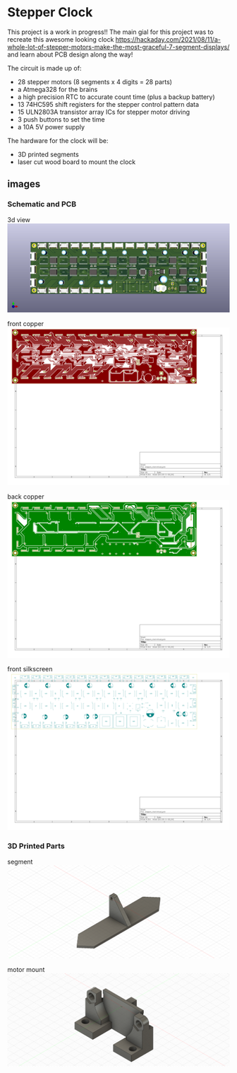 # Stepper Clock
This project is a work in progress!! The main gial for this project was to recreate this awesome looking clock https://hackaday.com/2021/08/11/a-whole-lot-of-stepper-motors-make-the-most-graceful-7-segment-displays/ and learn about PCB design along the way!

The circuit is made up of:
- 28 stepper motors (8 segments x 4 digits = 28 parts)
- a Atmega328 for the brains
- a high precision RTC to accurate count time (plus a backup battery)
- 13 74HC595 shift registers for the stepper control pattern data
- 15 ULN2803A transistor array ICs for stepper motor driving
- 3 push buttons to set the time
- a 10A 5V power supply

The hardware for the clock will be:
- 3D printed segments
- laser cut wood board to mount the clock

## images

### Schematic and PCB
3d view
![3d_view](images/stepper_clock.png)

front copper
![copper_front](images/stepper_clock-F_Cu.svg)

back copper
![copper_back](images/stepper_clock-B_Cu.svg)

front silkscreen
![copper_back](images/stepper_clock-F_SilkS.svg)

### 3D Printed Parts

segment
![copper_back](images/segment.png)

motor mount
![copper_back](images/holder.png)
